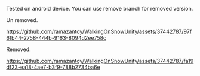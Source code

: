 Tested on android device. You can use remove branch for removed version.

Un removed.

https://github.com/ramazantoy/WalkingOnSnowUnity/assets/37442787/97f6fb44-2758-444b-9163-8094d2ee758c

Removed.

https://github.com/ramazantoy/WalkingOnSnowUnity/assets/37442787/fa19df23-ea18-4ae7-b3f9-788b2734ba6e

